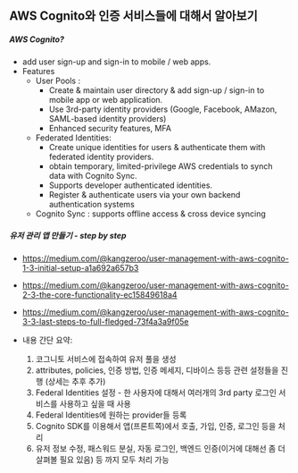 ## AWS Cognito와 인증 서비스들에 대해서 알아보기

##### AWS Cognito?
- add user sign-up and sign-in to mobile / web apps. 
- Features
    - User Pools : 
        - Create & maintain user directory & add sign-up / sign-in to mobile app or web application.
        - Use 3rd-party identity providers (Google, Facebook, AMazon, SAML-based identity providers)
        - Enhanced security features, MFA
    - Federated Identities:
        - Create unique identities for users & authenticate them with federated identity providers.
        - obtain temporary, limited-privilege AWS credentials to synch data with Cognito Sync.
        - Supports developer authenticated identities.
        - Register & authenticate users via your own backend authentication systems
    - Cognito Sync : supports offline access & cross device syncing

##### 유저 관리 앱 만들기 - step by step
- https://medium.com/@kangzeroo/user-management-with-aws-cognito-1-3-initial-setup-a1a692a657b3
- https://medium.com/@kangzeroo/user-management-with-aws-cognito-2-3-the-core-functionality-ec15849618a4
- https://medium.com/@kangzeroo/user-management-with-aws-cognito-3-3-last-steps-to-full-fledged-73f4a3a9f05e

- 내용 간단 요약:
    1. 코그니토 서비스에 접속하여 유저 풀을 생성
    2. attributes, policies, 인증 방법, 인증 메세지, 디바이스 등등 관련 설정들을 진행 (상세는 추후 추가)
    3. Federal Identities 설정 - 한 사용자에 대해서 여러개의 3rd party 로그인 서비스를 사용하고 싶을 때 사용
    4. Federal Identities에 원하는 provider들 등록
    5. Cognito SDK를 이용해서 앱(프론트쪽)에서 호출, 가입, 인증, 로그인 등을 처리
    6. 유저 정보 수정, 패스워드 분실, 자동 로그인, 백엔드 인증(이거에 대해선 좀 더 살펴볼 필요 있음) 등 까지 모두 처리 가능